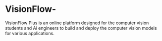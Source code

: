 # VisionFlow-
VisionFlow Plus is an online platform designed for the computer vision students and Ai engineers to build and deploy the computer vision models for various applications. 
